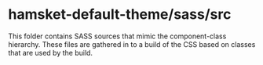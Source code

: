 # hamsket-default-theme/sass/src

This folder contains SASS sources that mimic the component-class hierarchy. These files
are gathered in to a build of the CSS based on classes that are used by the build.
